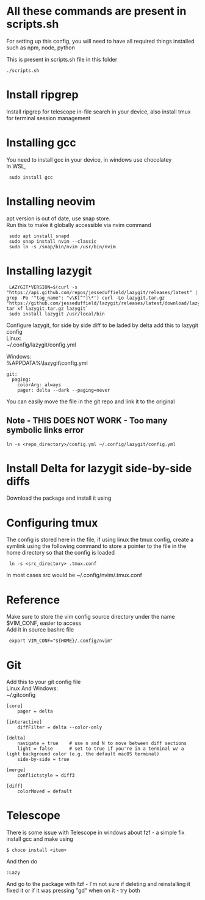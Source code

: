 # All these commands are present in scripts.sh

For setting up this config, you will need to have all required things installed such as npm, node, python

This is present in scripts.sh file in this folder

```
./scripts.sh
```

# Install ripgrep

Install ripgrep for telescope in-file search in your device, also install tmux for terminal session management

# Installing gcc

You need to install gcc in your device, in windows use chocolatey  
In WSL,

```
 sudo install gcc
```

# Installing neovim

apt version is out of date, use snap store.  
Run this to make it globally accessible via nvim command

```
 sudo apt install snapd
 sudo snap install nvim --classic
 sudo ln -s /snap/bin/nvim /usr/bin/nvim
```

# Installing lazygit

```
 LAZYGIT*VERSION=$(curl -s "https://api.github.com/repos/jesseduffield/lazygit/releases/latest" | grep -Po '"tag_name": "v\K[^"]\*') curl -Lo lazygit.tar.gz "https://github.com/jesseduffield/lazygit/releases/latest/download/lazygit*${LAZYGIT_VERSION}\_Linux_x86_64.tar.gz" tar xf lazygit.tar.gz lazygit`
 sudo install lazygit /usr/local/bin
```

Configure lazygit, for side by side diff to be laded by delta add this to lazygit config  
Linux:  
~/.config/lazygit/config.yml

Windows:  
%APPDATA%\lazygit\config.yml

```
git:
  paging:
    colorArg: always
    pager: delta --dark --paging=never
```

You can easily move the file in the git repo and link it to the original

## Note - THIS DOES NOT WORK - Too many symbolic links error

```
ln -s <repo_directory>/config.yml ~/.config/lazygit/config.yml
```

# Install Delta for lazygit side-by-side diffs

Download the package and install it using

# Configuring tmux

The config is stored here in the file, if using linux the tmux config, create a symlink using the following command to store a pointer to the file in the home directory so that the config is loaded

```
 ln -s <src_directory> .tmux.conf
```

In most cases src would be ~/.config/nvim/.tmux.conf

# Reference

Make sure to store the vim config source directory under the name $VIM_CONF, easier to access  
Add it in source bashrc file

```
 export VIM_CONF="${HOME}/.config/nvim"
```

# Git

Add this to your git config file  
Linux And Windows:  
~/.gitconfig

```
[core]
    pager = delta

[interactive]
    diffFilter = delta --color-only

[delta]
    navigate = true    # use n and N to move between diff sections
    light = false      # set to true if you're in a terminal w/ a light background color (e.g. the default macOS terminal)
    side-by-side = true

[merge]
    conflictstyle = diff3

[diff]
    colorMoved = default
```


# Telescope
There is some issue with Telescope in windows about fzf - a simple fix
install gcc and make using 
```
$ choco install <item>
```
And then do
```
:Lazy
```
And go to the package with fzf - I'm not sure if deleting and reinstalling it fixed it or if it was pressing "gd" when on it - try both





